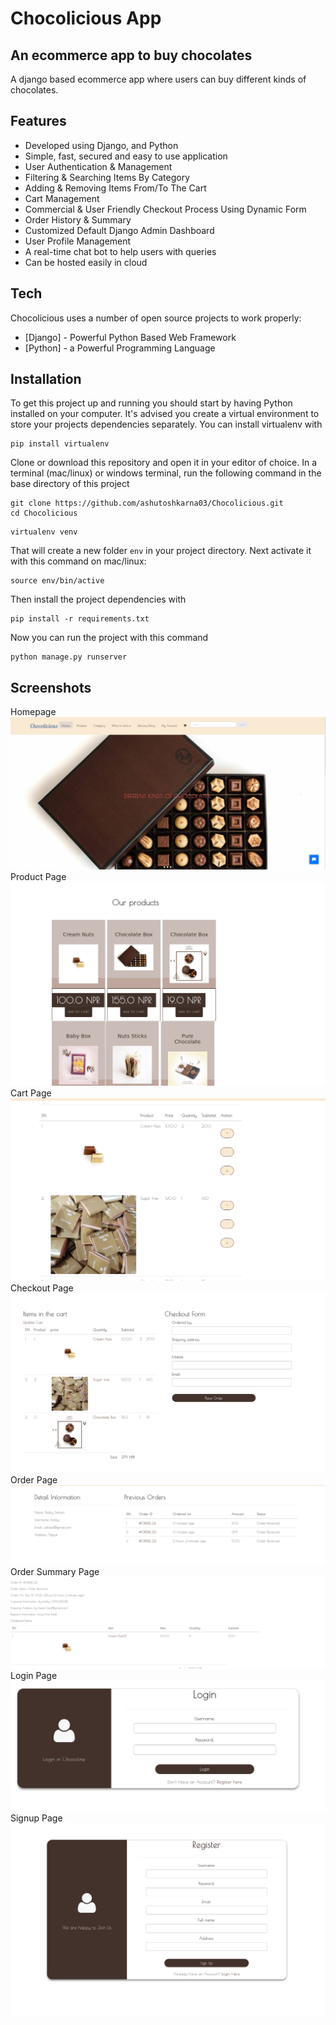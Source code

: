 # Chocolicious App
## An ecommerce app to buy chocolates

A django based ecommerce app where users can buy different kinds of chocolates.


## Features

- Developed using Django, and Python
- Simple, fast, secured and easy to use application
- User Authentication & Management 
- Filtering & Searching Items By Category
- Adding & Removing Items From/To The Cart
- Cart Management
- Commercial & User Friendly Checkout Process Using Dynamic Form
- Order History & Summary
- Customized Default Django Admin Dashboard
- User Profile Management
- A real-time chat bot to help users with queries
- Can be hosted easily in cloud

## Tech

Chocolicious uses a number of open source projects to work properly:

- [Django] - Powerful Python Based Web Framework
- [Python] - a Powerful Programming Language


## Installation


To get this project up and running you should start by having Python installed on your computer. It's advised you create a virtual environment to store your projects dependencies separately. You can install virtualenv with

```
pip install virtualenv
```

Clone or download this repository and open it in your editor of choice. In a terminal (mac/linux) or windows terminal, run the following command in the base directory of this project

```
git clone https://github.com/ashutoshkarna03/Chocolicious.git
cd Chocolicious

```

```
virtualenv venv
```

That will create a new folder `env` in your project directory. Next activate it with this command on mac/linux:

```
source env/bin/active
```

Then install the project dependencies with

```
pip install -r requirements.txt
```

Now you can run the project with this command

```
python manage.py runserver
```


## Screenshots
Homepage
![App Screenshot](screenshots/home.png)
Product Page
![App Screenshot](screenshots/products.png)
Cart Page
![App Screenshot](screenshots/cart-items.png)
Checkout Page
![App Screenshot](screenshots/checkout.png)
Order Page
![App Screenshot](screenshots/order-details.png)
Order Summary Page
![App Screenshot](screenshots/order-summary.png)
Login Page
![App Screenshot](screenshots/login.png)
Signup Page
![App Screenshot](screenshots/signup.png)



